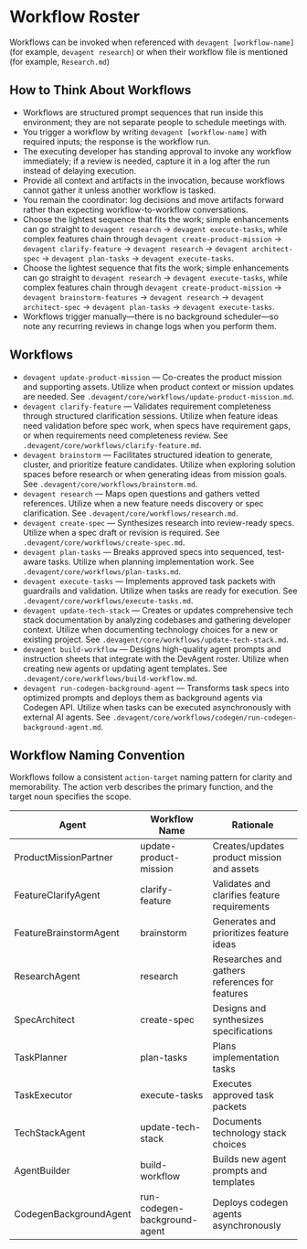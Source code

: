 # Workflow Roster

Workflows can be invoked when referenced with `devagent [workflow-name]` (for example, `devagent research`) or when their workflow file is mentioned (for example, `Research.md`)

## How to Think About Workflows

- Workflows are structured prompt sequences that run inside this environment; they are not separate people to schedule meetings with.
- You trigger a workflow by writing `devagent [workflow-name]` with required inputs; the response is the workflow run.
- The executing developer has standing approval to invoke any workflow immediately; if a review is needed, capture it in a log after the run instead of delaying execution.
- Provide all context and artifacts in the invocation, because workflows cannot gather it unless another workflow is tasked.
- You remain the coordinator: log decisions and move artifacts forward rather than expecting workflow-to-workflow conversations.
- Choose the lightest sequence that fits the work; simple enhancements can go straight to `devagent research` → `devagent execute-tasks`, while complex features chain through `devagent create-product-mission` → `devagent clarify-feature` → `devagent research` → `devagent architect-spec` → `devagent plan-tasks` → `devagent execute-tasks`.
- Choose the lightest sequence that fits the work; simple enhancements can go straight to `devagent research` → `devagent execute-tasks`, while complex features chain through `devagent create-product-mission` → `devagent brainstorm-features` → `devagent research` → `devagent architect-spec` → `devagent plan-tasks` → `devagent execute-tasks`.
- Workflows trigger manually—there is no background scheduler—so note any recurring reviews in change logs when you perform them.

## Workflows

- `devagent update-product-mission` — Co-creates the product mission and supporting assets. Utilize when product context or mission updates are needed. See `.devagent/core/workflows/update-product-mission.md`.
- `devagent clarify-feature` — Validates requirement completeness through structured clarification sessions. Utilize when feature ideas need validation before spec work, when specs have requirement gaps, or when requirements need completeness review. See `.devagent/core/workflows/clarify-feature.md`.
- `devagent brainstorm` — Facilitates structured ideation to generate, cluster, and prioritize feature candidates. Utilize when exploring solution spaces before research or when generating ideas from mission goals. See `.devagent/core/workflows/brainstorm.md`.
- `devagent research` — Maps open questions and gathers vetted references. Utilize when a new feature needs discovery or spec clarification. See `.devagent/core/workflows/research.md`.
- `devagent create-spec` — Synthesizes research into review-ready specs. Utilize when a spec draft or revision is required. See `.devagent/core/workflows/create-spec.md`.
- `devagent plan-tasks` — Breaks approved specs into sequenced, test-aware tasks. Utilize when planning implementation work. See `.devagent/core/workflows/plan-tasks.md`.
- `devagent execute-tasks` — Implements approved task packets with guardrails and validation. Utilize when tasks are ready for execution. See `.devagent/core/workflows/execute-tasks.md`.
- `devagent update-tech-stack` — Creates or updates comprehensive tech stack documentation by analyzing codebases and gathering developer context. Utilize when documenting technology choices for a new or existing project. See `.devagent/core/workflows/update-tech-stack.md`.
- `devagent build-workflow` — Designs high-quality agent prompts and instruction sheets that integrate with the DevAgent roster. Utilize when creating new agents or updating agent templates. See `.devagent/core/workflows/build-workflow.md`.
- `devagent run-codegen-background-agent` — Transforms task specs into optimized prompts and deploys them as background agents via Codegen API. Utilize when tasks can be executed asynchronously with external AI agents. See `.devagent/core/workflows/codegen/run-codegen-background-agent.md`.

## Workflow Naming Convention

Workflows follow a consistent `action-target` naming pattern for clarity and memorability. The action verb describes the primary function, and the target noun specifies the scope.

| Agent | Workflow Name | Rationale |
|-------|---------------|-----------|
| ProductMissionPartner | update-product-mission | Creates/updates product mission and assets |
| FeatureClarifyAgent | clarify-feature | Validates and clarifies feature requirements |
| FeatureBrainstormAgent | brainstorm | Generates and prioritizes feature ideas |
| ResearchAgent | research | Researches and gathers references for features |
| SpecArchitect | create-spec | Designs and synthesizes specifications |
| TaskPlanner | plan-tasks | Plans implementation tasks |
| TaskExecutor | execute-tasks | Executes approved task packets |
| TechStackAgent | update-tech-stack | Documents technology stack choices |
| AgentBuilder | build-workflow | Builds new agent prompts and templates |
| CodegenBackgroundAgent | run-codegen-background-agent | Deploys codegen agents asynchronously |
